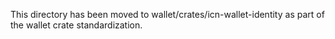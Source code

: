 This directory has been moved to wallet/crates/icn-wallet-identity as part of the wallet crate standardization.
